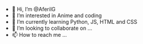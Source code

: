 - 👋 Hi, I’m @AferilG
- 👀 I’m interested in Anime and coding
- 🌱 I’m currently learning Python, JS, HTML and CSS
- 💞️ I’m looking to collaborate on ...
- 📫 How to reach me ...

<!---
AferilG/AferilG is a ✨ special ✨ repository because its `README.md` (this file) appears on your GitHub profile.
You can click the Preview link to take a look at your changes.
--->
